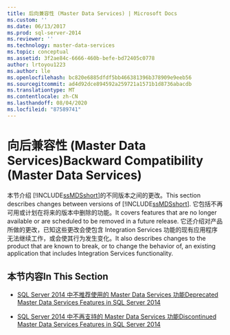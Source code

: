 ```yaml
---
title: 后向兼容性 (Master Data Services) | Microsoft Docs
ms.custom: ''
ms.date: 06/13/2017
ms.prod: sql-server-2014
ms.reviewer: ''
ms.technology: master-data-services
ms.topic: conceptual
ms.assetid: 3f2ae84c-6666-460b-befe-bd72405c0778
author: lrtoyou1223
ms.author: lle
ms.openlocfilehash: bc820e6885dfdf5bb466381396b378909e9eeb56
ms.sourcegitcommit: ad4d92dce894592a259721a1571b1d8736abacdb
ms.translationtype: MT
ms.contentlocale: zh-CN
ms.lasthandoff: 08/04/2020
ms.locfileid: "87589741"
---
```

# <a name="backward-compatibility-master-data-services"></a><span data-ttu-id="3c2ac-102">向后兼容性 (Master Data Services)</span><span class="sxs-lookup"><span data-stu-id="3c2ac-102">Backward Compatibility (Master Data Services)</span></span>
  <span data-ttu-id="3c2ac-103">本节介绍 [!INCLUDE[ssMDSshort](../includes/ssmdsshort-md.md)]的不同版本之间的更改。</span><span class="sxs-lookup"><span data-stu-id="3c2ac-103">This section describes changes between versions of [!INCLUDE[ssMDSshort](../includes/ssmdsshort-md.md)].</span></span> <span data-ttu-id="3c2ac-104">它包括不再可用或计划在将来的版本中删除的功能。</span><span class="sxs-lookup"><span data-stu-id="3c2ac-104">It covers features that are no longer available or are scheduled to be removed in a future release.</span></span> <span data-ttu-id="3c2ac-105">它还介绍对产品所做的更改，已知这些更改会使包含 Integration Services 功能的现有应用程序无法继续工作，或会使其行为发生变化。</span><span class="sxs-lookup"><span data-stu-id="3c2ac-105">It also describes changes to the product that are known to break, or to change the behavior of, an existing application that includes Integration Services functionality.</span></span>  
  
## <a name="in-this-section"></a><span data-ttu-id="3c2ac-106">本节内容</span><span class="sxs-lookup"><span data-stu-id="3c2ac-106">In This Section</span></span>  
  
-   [<span data-ttu-id="3c2ac-107">SQL Server 2014 中不推荐使用的 Master Data Services 功能</span><span class="sxs-lookup"><span data-stu-id="3c2ac-107">Deprecated Master Data Services Features in SQL Server 2014</span></span>](deprecated-master-data-services-features.md)  
  
-   [<span data-ttu-id="3c2ac-108">SQL Server 2014 中不再支持的 Master Data Services 功能</span><span class="sxs-lookup"><span data-stu-id="3c2ac-108">Discontinued Master Data Services Features in SQL Server 2014</span></span>](discontinued-master-data-services-features.md)  
  
  

